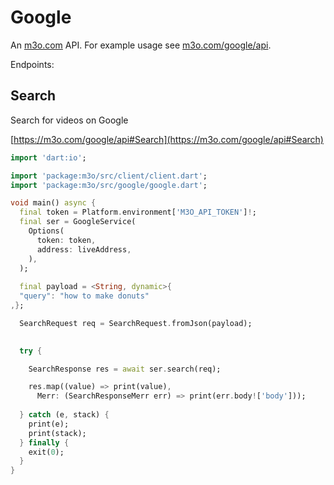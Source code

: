 # Google

An [m3o.com](https://m3o.com) API. For example usage see [m3o.com/google/api](https://m3o.com/google/api).

Endpoints:

## Search

Search for videos on Google


[https://m3o.com/google/api#Search](https://m3o.com/google/api#Search)

```dart
import 'dart:io';

import 'package:m3o/src/client/client.dart';
import 'package:m3o/src/google/google.dart';

void main() async {
  final token = Platform.environment['M3O_API_TOKEN']!;
  final ser = GoogleService(
    Options(
      token: token,
      address: liveAddress,
    ),
  );
 
  final payload = <String, dynamic>{
  "query": "how to make donuts"
,};

  SearchRequest req = SearchRequest.fromJson(payload);

  
  try {

	SearchResponse res = await ser.search(req);

    res.map((value) => print(value),
	  Merr: (SearchResponseMerr err) => print(err.body!['body']));	
  
  } catch (e, stack) {
    print(e);
	print(stack);
  } finally {
    exit(0);
  }
}
```
